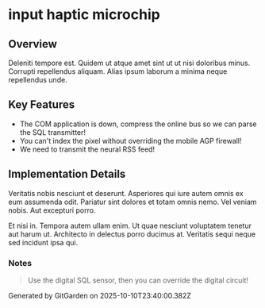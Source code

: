 # input haptic microchip

## Overview
Deleniti tempore est. Quidem ut atque amet sint ut ut nisi doloribus minus. Corrupti repellendus aliquam. Alias ipsum laborum a minima neque repellendus unde.

## Key Features
- The COM application is down, compress the online bus so we can parse the SQL transmitter!
- You can't index the pixel without overriding the mobile AGP firewall!
- We need to transmit the neural RSS feed!

## Implementation Details
Veritatis nobis nesciunt et deserunt. Asperiores qui iure autem omnis ex eum assumenda odit. Pariatur sint dolores et totam omnis nemo. Vel veniam nobis. Aut excepturi porro.
 Et nisi in. Tempora autem ullam enim. Ut quae nesciunt voluptatem tenetur aut harum ut. Architecto in delectus porro ducimus at. Veritatis sequi neque sed incidunt ipsa qui.

### Notes
> Use the digital SQL sensor, then you can override the digital circuit!

Generated by GitGarden on 2025-10-10T23:40:00.382Z